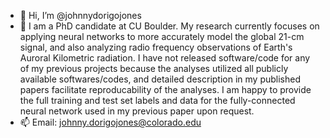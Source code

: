 - 👋 Hi, I’m @johnnydorigojones
- 👀 I am a PhD candidate at CU Boulder. My research currently focuses on applying neural networks to more accurately model the global 21-cm signal, and also analyzing radio frequency observations of Earth's Auroral Kilometric radiation. I have not released software/code for any of my previous projects because the analyses utilized all publicly available softwares/codes, and detailed description in my published papers facilitate reproducability of the analyses. I am happy to provide the full training and test set labels and data for the fully-connected neural network used in my previous paper upon request.
- 📫 Email: johnny.dorigojones@colorado.edu
